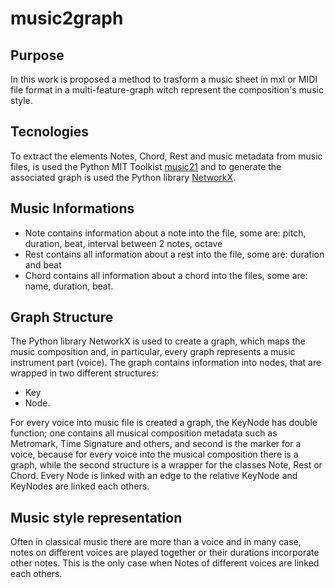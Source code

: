 # music2graph
## Purpose
In this work is proposed a method to trasform a music sheet in mxl or MIDI file format in a multi-feature-graph witch represent the composition's music style.
## Tecnologies
To extract the elements Notes, Chord, Rest and music metadata from music files, is used the Python MIT Toolkist [music21](https://web.mit.edu/music21/) and to generate the associated graph is used the Python library [NetworkX](https://networkx.github.io/).
## Music Informations
- Note contains information about a note into the file, some are: pitch, duration, beat, interval between 2 notes, octave
- Rest contains all information about a rest into the file, some are: duration and beat
- Chord contains all information about a chord into the files, some are: name, duration, beat.

## Graph Structure
The Python library NetworkX is used to create a graph, which maps the music composition and, in particular, every graph represents a music instrument part (voice).
The graph contains information into nodes, that are wrapped in two different structures: 
- Key
- Node.

For every voice into music file is created a graph, the KeyNode has double function; one contains all musical composition metadata such as Metromark, Time Signature and others, and second is the marker for a voice, because for every voice into the musical composition there is a graph, while the second structure is a wrapper for the classes Note, Rest or Chord.
Every Node is linked with an edge to the relative KeyNode and KeyNodes are linked each others.

## Music style representation
Often in classical music there are more than a voice and in many case, notes on different voices are played together or their durations incorporate other notes.
This is the only case when Notes of different voices are linked each others.
